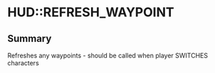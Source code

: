 # HUD::REFRESH_WAYPOINT

## Summary
Refreshes any waypoints - should be called when player SWITCHES characters
